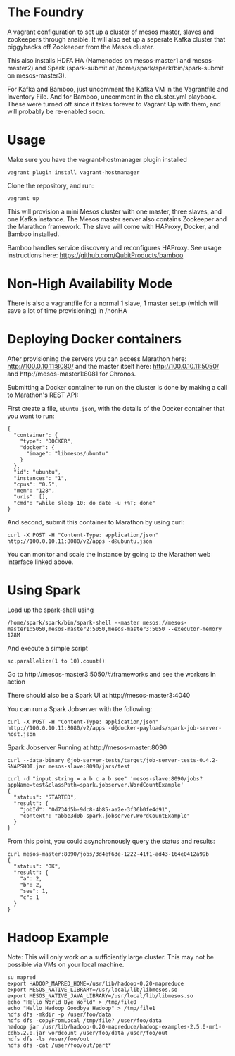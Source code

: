 The Foundry
=====================

A vagrant configuration to set up a cluster of mesos master, slaves and zookeepers through ansible. It will also set up a seperate Kafka cluster that piggybacks off Zookeeper from the Mesos cluster.

This also installs HDFA HA (Namenodes on mesos-master1 and mesos-master2) and Spark (spark-submit at /home/spark/spark/bin/spark-submit on mesos-master3).

For Kafka and Bamboo, just uncomment the Kafka VM in the Vagrantfile and Inventory File. And for Bamboo, uncomment in the cluster.yml playbook. These were turned off since it takes forever to Vagrant Up with them, and will probably be re-enabled soon.

# Usage

Make sure you have the vagrant-hostmanager plugin installed
```
vagrant plugin install vagrant-hostmanager
```

Clone the repository, and run:

```
vagrant up
```

This will provision a mini Mesos cluster with one master, three slaves, and one
Kafka instance.  The Mesos master server also contains Zookeeper and the
Marathon framework. The slave will come with HAProxy, Docker, and Bamboo installed.

Bamboo handles service discovery and reconfigures HAProxy. See usage instructions here: https://github.com/QubitProducts/bamboo

# Non-High Availability Mode
There is also a vagrantfile for a normal 1 slave, 1 master setup (which will save a lot of time provisioning) in /nonHA

# Deploying Docker containers

After provisioning the servers you can access Marathon here:
http://100.0.10.11:8080/ and the master itself here: http://100.0.10.11:5050/ and http://mesos-master1:8081 for Chronos.

Submitting a Docker container to run on the cluster is done by making a call to
Marathon's REST API:

First create a file, `ubuntu.json`, with the details of the Docker container that you want to run:

```
{
  "container": {
    "type": "DOCKER",
    "docker": {
      "image": "libmesos/ubuntu"
    }
  },
  "id": "ubuntu",
  "instances": "1",
  "cpus": "0.5",
  "mem": "128",
  "uris": [],
  "cmd": "while sleep 10; do date -u +%T; done"
}
```

And second, submit this container to Marathon by using curl:

```
curl -X POST -H "Content-Type: application/json" http://100.0.10.11:8080/v2/apps -d@ubuntu.json
```

You can monitor and scale the instance by going to the Marathon web interface linked above. 

# Using Spark

Load up the spark-shell using 
```
/home/spark/spark/bin/spark-shell --master mesos://mesos-master1:5050,mesos-master2:5050,mesos-master3:5050 --executor-memory 128M
```
And execute a simple script
```
sc.parallelize(1 to 10).count()
```

Go to http://mesos-master3:5050/#/frameworks
and see the workers in action

There should also be a Spark UI at http://mesos-master3:4040

You can run a Spark Jobserver with the following: 
```
curl -X POST -H "Content-Type: application/json" http://100.0.10.11:8080/v2/apps -d@docker-payloads/spark-job-server-host.json
```

Spark Jobserver Running at http://mesos-master:8090
```
curl --data-binary @job-server-tests/target/job-server-tests-0.4.2-SNAPSHOT.jar mesos-slave:8090/jars/test

curl -d "input.string = a b c a b see" 'mesos-slave:8090/jobs?appName=test&classPath=spark.jobserver.WordCountExample'
{
  "status": "STARTED",
  "result": {
    "jobId": "0d734d5b-9dc8-4b85-aa2e-3f36b0fe4d91",
    "context": "abbe3d0b-spark.jobserver.WordCountExample"
  }
}
```
From this point, you could asynchronously query the status and results:
```
curl mesos-master:8090/jobs/3d4ef63e-1222-41f1-ad43-164e0412a99b
{
  "status": "OK",
  "result": {
    "a": 2,
    "b": 2,
    "see": 1,
    "c": 1
  }
}
```

# Hadoop Example

Note: This will only work on a sufficiently large cluster. This may not be possible via VMs on your local machine.
```
su mapred
export HADOOP_MAPRED_HOME=/usr/lib/hadoop-0.20-mapreduce
export MESOS_NATIVE_LIBRARY=/usr/local/lib/libmesos.so
export MESOS_NATIVE_JAVA_LIBRARY=/usr/local/lib/libmesos.so
echo "Hello World Bye World" > /tmp/file0
echo "Hello Hadoop Goodbye Hadoop" > /tmp/file1
hdfs dfs -mkdir -p /user/foo/data
hdfs dfs -copyFromLocal /tmp/file? /user/foo/data
hadoop jar /usr/lib/hadoop-0.20-mapreduce/hadoop-examples-2.5.0-mr1-cdh5.2.0.jar wordcount /user/foo/data /user/foo/out
hdfs dfs -ls /user/foo/out
hdfs dfs -cat /user/foo/out/part*
```

